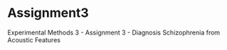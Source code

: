 # Assignment3
Experimental Methods 3 - Assignment 3 - Diagnosis Schizophrenia from Acoustic Features
